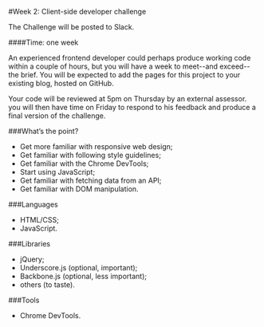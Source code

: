#Week 2: Client-side developer challenge 

The Challenge will be posted to Slack.

####Time: one week  

An experienced frontend developer could perhaps produce working code within a couple of hours, but you will have a week to meet--and exceed--the brief. You will be expected to add the pages for this project to your existing blog, hosted on GitHub.   

Your code will be reviewed at 5pm on Thursday by an external assessor. you will then have time on Friday to respond to his feedback and produce a final version of the challenge. 

###What’s the point? 

* Get more familiar with responsive web design; 
* Get familiar with following style guidelines; 
* Get familiar with the Chrome DevTools; 
* Start using JavaScript; 
* Get familiar with fetching data from an API; 
* Get familiar with DOM manipulation. 

###Languages 

* HTML/CSS; 
* JavaScript. 

###Libraries 

* jQuery;
* Underscore.js (optional, important);
* Backbone.js (optional, less important); 
* others (to taste).

###Tools 

* Chrome DevTools.